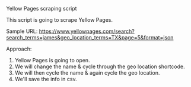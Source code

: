 Yellow Pages scraping script

This script is going to scrape Yellow Pages.

Sample URL:
https://www.yellowpages.com/search?search_terms=james&geo_location_terms=TX&page=5&format=json

Approach:

1. Yellow Pages is going to open.
2. We will change the name & cycle through the geo location shortcode.
3. We will then cycle the name & again cycle the geo location.
4. We'll save the info in csv.

